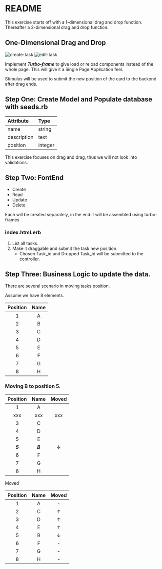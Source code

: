 # README

This exercise starts off with a 1-dimensional drag and drop function.
Thereafter a 2-dimensional drag and drop function.

## One-Dimensional Drag and Drop

![create-task](https://github.com/anthonybchung/stimulus_drag_and_drop/assets/99620815/cdf06814-f2e0-4d78-a0d1-e6261f4127a6)
![edit-task](https://github.com/anthonybchung/stimulus_drag_and_drop/assets/99620815/f866d309-76c0-4fde-a154-1020b375925e)

Implement ***Turbo-frame*** to give load or reload components instead of the whole page. This will give it a Single Page
Application feel.

Stimulus will be used to submit the new position of the card to the backend after drag ends.

## Step One: Create Model and Populate database with seeds.rb

| Attribute   | Type    |
|:------------|:--------|
| name        | string  |
| description | text    |
| position    | integer |

This exercise focuses on drag and drag, thus we will not look into validations.

## Step Two: FontEnd

- Create
- Read
- Update
- Delete

Each will be created separately, in the end it will be assembled using turbo-frames

### index.html.erb

1. List all tasks.
2. Make it draggable and submit the task new position.
    - Chosen Task_id and Dropped Task_id will be submitted to the controller.

## Step Three: Business Logic to update the data.

There are several scenario in moving tasks position.

Assume we have 8 elements.

| Position | Name |
|:--------:|:----:|
|    1     |  A   |
|    2     |  B   |
|    3     |  C   |
|    4     |  D   |
|    5     |  E   |
|    6     |  F   |
|    7     |  G   |
|    8     |  H   |

### Moving B to position 5.

| Position |  Name   |    Moved     |
|:--------:|:-------:|:------------:|
|    1     |    A    |              |
|   xxx    |   xxx   |     xxx      |
|    3     |    C    |              |
|    4     |    D    |              |
|    5     |    E    |              |
| ***5***  | ***B*** | **&#x2193;** |
|    6     |    F    |              |
|    7     |    G    |              |
|    8     |    H    |              |

Moved

| Position | Name |  Moved   |
|:--------:|:----:|:--------:|
|    1     |  A   |    -     |
|    2     |  C   | &#x2191; |
|    3     |  D   | &#x2191; |
|    4     |  E   | &#x2191; |
|    5     |  B   | &#x2193; |
|    6     |  F   |    -     |
|    7     |  G   |    -     |
|    8     |  H   |    -     |

